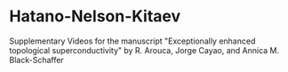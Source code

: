 # Hatano-Nelson-Kitaev
Supplementary Videos for the manuscript "Exceptionally enhanced topological superconductivity" by R. Arouca, Jorge Cayao, and Annica M. Black-Schaffer
